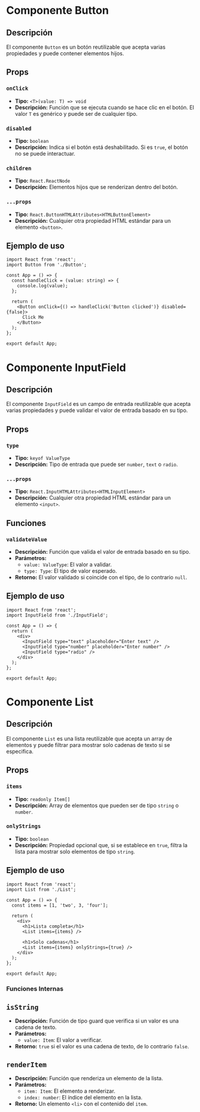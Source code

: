 # Componente Button

## Descripción
El componente `Button` es un botón reutilizable que acepta varias propiedades y puede contener elementos hijos.

## Props

### `onClick`
- **Tipo:** `<T>(value: T) => void`
- **Descripción:** Función que se ejecuta cuando se hace clic en el botón. El valor `T` es genérico y puede ser de cualquier tipo.

### `disabled`
- **Tipo:** `boolean`
- **Descripción:** Indica si el botón está deshabilitado. Si es `true`, el botón no se puede interactuar.

### `children`
- **Tipo:** `React.ReactNode`
- **Descripción:** Elementos hijos que se renderizan dentro del botón.

### `...props`
- **Tipo:** `React.ButtonHTMLAttributes<HTMLButtonElement>`
- **Descripción:** Cualquier otra propiedad HTML estándar para un elemento `<button>`.

## Ejemplo de uso

```tsx
import React from 'react';
import Button from './Button';

const App = () => {
  const handleClick = (value: string) => {
    console.log(value);
  };

  return (
    <Button onClick={() => handleClick('Button clicked')} disabled={false}>
      Click Me
    </Button>
  );
};

export default App;
```

# Componente InputField

## Descripción
El componente `InputField` es un campo de entrada reutilizable que acepta varias propiedades y puede validar el valor de entrada basado en su tipo.

## Props

### `type`
- **Tipo:** `keyof ValueType`
- **Descripción:** Tipo de entrada que puede ser `number`, `text` o `radio`.

### `...props`
- **Tipo:** `React.InputHTMLAttributes<HTMLInputElement>`
- **Descripción:** Cualquier otra propiedad HTML estándar para un elemento `<input>`.

## Funciones

### `validateValue`
- **Descripción:** Función que valida el valor de entrada basado en su tipo.
- **Parámetros:**
  - `value: ValueType`: El valor a validar.
  - `type: Type`: El tipo de valor esperado.
- **Retorno:** El valor validado si coincide con el tipo, de lo contrario `null`.

## Ejemplo de uso

```tsx
import React from 'react';
import InputField from './InputField';

const App = () => {
  return (
    <div>
      <InputField type="text" placeholder="Enter text" />
      <InputField type="number" placeholder="Enter number" />
      <InputField type="radio" />
    </div>
  );
};

export default App;
```

# Componente List

## Descripción
El componente `List` es una lista reutilizable que acepta un array de elementos y puede filtrar para mostrar solo cadenas de texto si se especifica.

## Props

### `items`
- **Tipo:** `readonly Item[]`
- **Descripción:** Array de elementos que pueden ser de tipo `string` o `number`.

### `onlyStrings`
- **Tipo:** `boolean`
- **Descripción:** Propiedad opcional que, si se establece en `true`, filtra la lista para mostrar solo elementos de tipo `string`.

## Ejemplo de uso

```tsx
import React from 'react';
import List from './List';

const App = () => {
  const items = [1, 'two', 3, 'four'];

  return (
    <div>
      <h1>Lista completa</h1>
      <List items={items} />

      <h1>Solo cadenas</h1>
      <List items={items} onlyStrings={true} />
    </div>
  );
};

export default App;
```

### Funciones Internas
## `isString`
- **Descripción:** Función de tipo guard que verifica si un valor es una cadena de texto.
- **Parámetros:**
  - `value: Item`: El valor a verificar.
- **Retorno:** `true` si el valor es una cadena de texto, de lo contrario `false`.
## `renderItem`
- **Descripción:** Función que renderiza un elemento de la lista.
- **Parámetros:**
  - `item: Item`: El elemento a renderizar.
  - `index: number`: El índice del elemento en la lista.
- **Retorno:** Un elemento `<li>` con el contenido del `item`.
